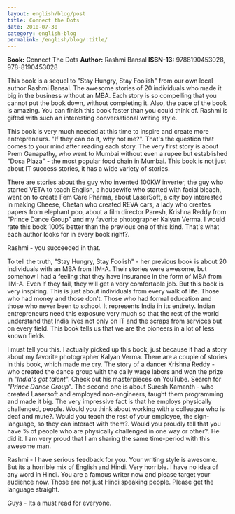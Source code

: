 ```yaml
---
layout: english/blog/post
title: Connect the Dots
date: 2010-07-30
category: english-blog
permalink: /english/blog/:title/
---
```


**Book:** Connect The Dots
**Author:** Rashmi Bansal
**ISBN-13:** 9788190453028, 978-8190453028

This book is a sequel to "Stay Hungry, Stay Foolish" from our own local author Rashmi Bansal. The awesome stories of 20 individuals who made it big in the business without an MBA. Each story is so compelling that you cannot put the book down, without completing it. Also, the pace of the book is amazing. You can finish this book faster than you could think of. Rashmi is gifted with such an interesting conversational writing style.

This book is very much needed at this time to inspire and create more entrepreneurs. "If they can do it, why not me?". That's the question that comes to your mind after reading each story. The very first story is about Prem Ganapathy, who went to Mumbai without even a rupee but established "Dosa Plaza" - the most popular food chain in Mumbai. This book is not just about IT success stories, it has a wide variety of stories.

There are stories about the guy who invented 100KW inverter, the guy who started VETA to teach English, a housewife who started with facial bleach, went on to create Fem Care Pharma, about LaserSoft, a city boy interested in making Cheese, Chetan who created REVA cars, a lady who creates papers from elephant poo, about a film director Paresh, Krishna Reddy from "Prince Dance Group" and my favorite photographer Kalyan Verma. I would rate this book 100% better than the previous one of this kind. That's what each author looks for in every book right?.

Rashmi - you succeeded in that.

To tell the truth, "Stay Hungry, Stay Foolish" - her previous book is about 20 individuals with an MBA from IIM-A. Their stories were awesome, but somehow I had a feeling that they have insurance in the form of MBA from IIM-A. Even if they fail, they will get a very comfortable job. But this book is very inspiring. This is just about individuals from every walk of life. Those who had money and those don't. Those who had formal education and those who never been to school. It represents India in its entirety. Indian entrepreneurs need this exposure very much so that the rest of the world understand that India lives not only on IT and the scraps from services but on every field. This book tells us that we are the pioneers in a lot of less known fields.

I must tell you this. I actually picked up this book, just because it had a story about my favorite photographer Kalyan Verma. There are a couple of stories in this book, which made me cry. The story of a dancer Krishna Reddy - who created the dance group with the daily wage labors and won the prize in "*India's got talent*". Check out his masterpieces on YouTube. Search for "*Prince Dance Group*". The second one is about Suresh Kamanth - who created Lasersoft and employed non-engineers, taught them programming and made it big. The very impressive fact is that he employs physically challenged, people. Would you think about working with a colleague who is deaf and mute?. Would you teach the rest of your employee, the sign-language, so they can interact with them?. Would you proudly tell that you have % of people who are physically challenged in one way or other?. He did it. I am very proud that I am sharing the same time-period with this awesome man.

Rashmi - I have serious feedback for you. Your writing style is awesome. But its a horrible mix of English and Hindi. Very horrible. I have no idea of any word in Hindi. You are a famous writer now and please target your audience now. Those are not just Hindi speaking people. Please get the language straight.

Guys - Its a must read for everyone.
